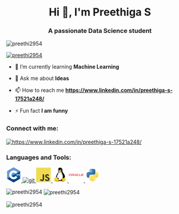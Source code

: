 <h1 align="center">Hi 👋, I'm Preethiga S</h1>
<h3 align="center">A passionate Data Science student</h3>

<p align="left"> <img src="https://komarev.com/ghpvc/?username=preethi2954&label=Profile%20views&color=0e75b6&style=flat" alt="preethi2954" /> </p>

<p align="left"> <a href="https://github.com/ryo-ma/github-profile-trophy"><img src="https://github-profile-trophy.vercel.app/?username=preethi2954" alt="preethi2954" /></a> </p>

- 🌱 I’m currently learning **Machine Learning**

- 💬 Ask me about **Ideas**

- 📫 How to reach me **https://www.linkedin.com/in/preethiga-s-17521a248/**

- ⚡ Fun fact **I am funny**

<h3 align="left">Connect with me:</h3>
<p align="left">
<a href="https://linkedin.com/in/https://www.linkedin.com/in/preethiga-s-17521a248/" target="blank"><img align="center" src="https://raw.githubusercontent.com/rahuldkjain/github-profile-readme-generator/master/src/images/icons/Social/linked-in-alt.svg" alt="https://www.linkedin.com/in/preethiga-s-17521a248/" height="30" width="40" /></a>
</p>

<h3 align="left">Languages and Tools:</h3>
<p align="left"> <a href="https://www.w3schools.com/cpp/" target="_blank" rel="noreferrer"> <img src="https://raw.githubusercontent.com/devicons/devicon/master/icons/cplusplus/cplusplus-original.svg" alt="cplusplus" width="40" height="40"/> </a> <a href="https://git-scm.com/" target="_blank" rel="noreferrer"> <img src="https://www.vectorlogo.zone/logos/git-scm/git-scm-icon.svg" alt="git" width="40" height="40"/> </a> <a href="https://developer.mozilla.org/en-US/docs/Web/JavaScript" target="_blank" rel="noreferrer"> <img src="https://raw.githubusercontent.com/devicons/devicon/master/icons/javascript/javascript-original.svg" alt="javascript" width="40" height="40"/> </a> <a href="https://www.linux.org/" target="_blank" rel="noreferrer"> <img src="https://raw.githubusercontent.com/devicons/devicon/master/icons/linux/linux-original.svg" alt="linux" width="40" height="40"/> </a> <a href="https://www.oracle.com/" target="_blank" rel="noreferrer"> <img src="https://raw.githubusercontent.com/devicons/devicon/master/icons/oracle/oracle-original.svg" alt="oracle" width="40" height="40"/> </a> <a href="https://www.python.org" target="_blank" rel="noreferrer"> <img src="https://raw.githubusercontent.com/devicons/devicon/master/icons/python/python-original.svg" alt="python" width="40" height="40"/> </a> </p>

<p><img align="left" src="https://github-readme-stats.vercel.app/api/top-langs?username=preethi2954&show_icons=true&locale=en&layout=compact" alt="preethi2954" /></p>

<p>&nbsp;<img align="center" src="https://github-readme-stats.vercel.app/api?username=preethi2954&show_icons=true&locale=en" alt="preethi2954" /></p>

<p><img align="center" src="https://github-readme-streak-stats.herokuapp.com/?user=preethi2954&" alt="preethi2954" /></p>
